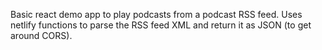 Basic react demo app to play podcasts from a podcast RSS feed. Uses netlify functions to parse the RSS feed XML and return it as JSON (to get around CORS).
